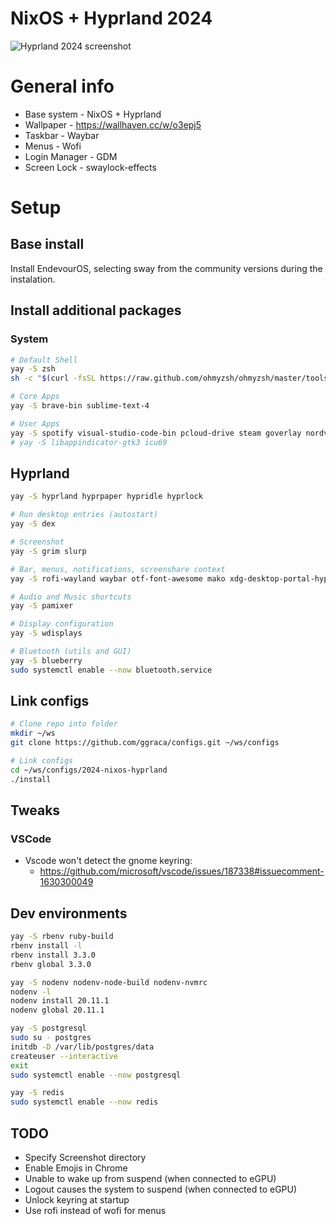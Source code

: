 # NixOS + Hyprland 2024

![](/2024-nixos-hyprland/screenshot.png "Hyprland 2024 screenshot")

# General info

- Base system - NixOS + Hyprland
- Wallpaper - https://wallhaven.cc/w/o3epj5
- Taskbar - Waybar
- Menus - Wofi
- Login Manager - GDM
- Screen Lock - swaylock-effects

# Setup

## Base install
Install EndevourOS, selecting sway from the community versions during the instalation.


## Install additional packages
### System
```bash
# Default Shell
yay -S zsh
sh -c "$(curl -fsSL https://raw.github.com/ohmyzsh/ohmyzsh/master/tools/install.sh)"

# Core Apps
yay -S brave-bin sublime-text-4

# User Apps
yay -S spotify visual-studio-code-bin pcloud-drive steam goverlay nordvpn-bin
# yay -S libappindicator-gtk3 icu69
```

## Hyprland

```bash
yay -S hyprland hyprpaper hypridle hyprlock

# Run desktop entries (autostart)
yay -S dex

# Screenshot
yay -S grim slurp

# Bar, menus, notifications, screenshare context
yay -S rofi-wayland waybar otf-font-awesome mako xdg-desktop-portal-hyprland

# Audio and Music shortcuts
yay -S pamixer

# Display configuration
yay -S wdisplays

# Bluetooth (utils and GUI)
yay -S blueberry
sudo systemctl enable --now bluetooth.service
```


## Link configs
```bash
# Clone repo into folder
mkdir ~/ws
git clone https://github.com/ggraca/configs.git ~/ws/configs

# Link configs
cd ~/ws/configs/2024-nixos-hyprland
./install
```

## Tweaks

### VSCode
- Vscode won't detect the gnome keyring:
	- https://github.com/microsoft/vscode/issues/187338#issuecomment-1630300049

## Dev environments
```bash
yay -S rbenv ruby-build
rbenv install -l
rbenv install 3.3.0
rbenv global 3.3.0

yay -S nodenv nodenv-node-build nodenv-nvmrc
nodenv -l
nodenv install 20.11.1
nodenv global 20.11.1

yay -S postgresql
sudo su - postgres
initdb -D /var/lib/postgres/data
createuser --interactive
exit
sudo systemctl enable --now postgresql

yay -S redis
sudo systemctl enable --now redis
```

## TODO
- Specify Screenshot directory
- Enable Emojis in Chrome
- Unable to wake up from suspend (when connected to eGPU)
- Logout causes the system to suspend (when connected to eGPU)
- Unlock keyring at startup
- Use rofi instead of wofi for menus
